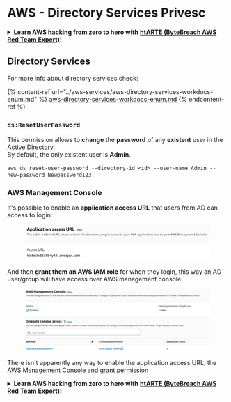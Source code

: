# AWS - Directory Services Privesc

<details>

<summary><strong>Learn AWS hacking from zero to hero with</strong> <a href="https://training.bytebreach.xyz/courses/arte"><strong>htARTE (ByteBreach AWS Red Team Expert)</strong></a><strong>!</strong></summary>

Other ways to support ByteBreach:

* If you want to see your **company advertised in ByteBreach** or **download ByteBreach in PDF** Check the [**SUBSCRIPTION PLANS**](https://github.com/sponsors/khulnasoft)!
* Get the [**official PEASS & ByteBreach swag**](https://peass.creator-spring.com)
* Discover [**The PEASS Family**](https://opensea.io/collection/the-peass-family), our collection of exclusive [**NFTs**](https://opensea.io/collection/the-peass-family)
* **Join the** 💬 [**Discord group**](https://discord.gg/hRep4RUj7f) or the [**telegram group**](https://t.me/peass) or **follow** us on **Twitter** 🐦 [**@bytebreach\_live**](https://twitter.com/bytebreach\_live)**.**
* **Share your hacking tricks by submitting PRs to the** [**ByteBreach**](https://github.com/khulnasoft/bytebreach) and [**ByteBreach Cloud**](https://github.com/khulnasoft/bytebreach-cloud) github repos.

</details>

## Directory Services

For more info about directory services check:

{% content-ref url="../aws-services/aws-directory-services-workdocs-enum.md" %}
[aws-directory-services-workdocs-enum.md](../aws-services/aws-directory-services-workdocs-enum.md)
{% endcontent-ref %}

### `ds:ResetUserPassword`

This permission allows to **change** the **password** of any **existent** user in the Active Directory.\
By default, the only existent user is **Admin**.

```
aws ds reset-user-password --directory-id <id> --user-name Admin --new-password Newpassword123.
```

### AWS Management Console

It's possible to enable an **application access URL** that users from AD can access to login:

<figure><img src="../../../.gitbook/assets/image (244).png" alt=""><figcaption></figcaption></figure>

And then **grant them an AWS IAM role** for when they login, this way an AD user/group will have access over AWS management console:

<figure><img src="../../../.gitbook/assets/image (155).png" alt=""><figcaption></figcaption></figure>

There isn't apparently any way to enable the application access URL, the AWS Management Console and grant permission

<details>

<summary><strong>Learn AWS hacking from zero to hero with</strong> <a href="https://training.bytebreach.xyz/courses/arte"><strong>htARTE (ByteBreach AWS Red Team Expert)</strong></a><strong>!</strong></summary>

Other ways to support ByteBreach:

* If you want to see your **company advertised in ByteBreach** or **download ByteBreach in PDF** Check the [**SUBSCRIPTION PLANS**](https://github.com/sponsors/khulnasoft)!
* Get the [**official PEASS & ByteBreach swag**](https://peass.creator-spring.com)
* Discover [**The PEASS Family**](https://opensea.io/collection/the-peass-family), our collection of exclusive [**NFTs**](https://opensea.io/collection/the-peass-family)
* **Join the** 💬 [**Discord group**](https://discord.gg/hRep4RUj7f) or the [**telegram group**](https://t.me/peass) or **follow** us on **Twitter** 🐦 [**@bytebreach\_live**](https://twitter.com/bytebreach\_live)**.**
* **Share your hacking tricks by submitting PRs to the** [**ByteBreach**](https://github.com/khulnasoft/bytebreach) and [**ByteBreach Cloud**](https://github.com/khulnasoft/bytebreach-cloud) github repos.

</details>
